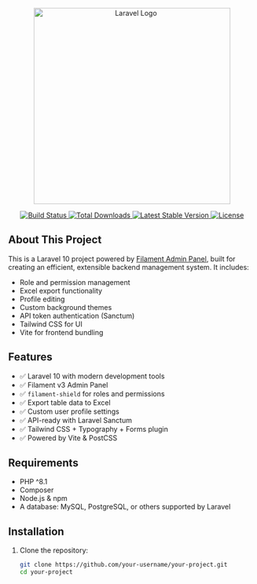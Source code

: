 <p align="center">
  <a href="https://laravel.com" target="_blank">
    <img src="https://raw.githubusercontent.com/laravel/art/master/logo-lockup/5%20SVG/2%20CMYK/1%20Full%20Color/laravel-logolockup-cmyk-red.svg" width="400" alt="Laravel Logo">
  </a>
</p>

<p align="center">
  <a href="https://github.com/laravel/framework/actions">
    <img src="https://github.com/laravel/framework/workflows/tests/badge.svg" alt="Build Status">
  </a>
  <a href="https://packagist.org/packages/laravel/framework">
    <img src="https://img.shields.io/packagist/dt/laravel/framework" alt="Total Downloads">
  </a>
  <a href="https://packagist.org/packages/laravel/framework">
    <img src="https://img.shields.io/packagist/v/laravel/framework" alt="Latest Stable Version">
  </a>
  <a href="https://packagist.org/packages/laravel/framework">
    <img src="https://img.shields.io/packagist/l/laravel/framework" alt="License">
  </a>
</p>

## About This Project

This is a Laravel 10 project powered by [Filament Admin Panel](https://filamentphp.com/), built for creating an efficient, extensible backend management system. It includes:

- Role and permission management
- Excel export functionality
- Profile editing
- Custom background themes
- API token authentication (Sanctum)
- Tailwind CSS for UI
- Vite for frontend bundling

## Features

- ✅ Laravel 10 with modern development tools
- ✅ Filament v3 Admin Panel
- ✅ `filament-shield` for roles and permissions
- ✅ Export table data to Excel
- ✅ Custom user profile settings
- ✅ API-ready with Laravel Sanctum
- ✅ Tailwind CSS + Typography + Forms plugin
- ✅ Powered by Vite & PostCSS

## Requirements

- PHP ^8.1
- Composer
- Node.js & npm
- A database: MySQL, PostgreSQL, or others supported by Laravel

## Installation

1. Clone the repository:
   ```bash
   git clone https://github.com/your-username/your-project.git
   cd your-project
